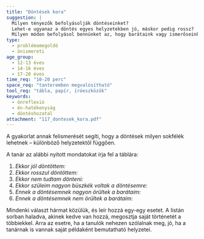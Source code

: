 ```yaml
---
title: "Döntések kora"
suggestion: | 
  Milyen tényezők befolyásolják döntéseinket? 
  Lehet-e ugyanaz a döntés egyes helyzetekben jó, máskor pedig rossz? 
  Milyen módon befolyásol bennünket az, hogy barátaink vagy ismerőseink egyetértenek-e személyes döntéseinkkel?
type:
  - problémamegoldó
  - önismereti
age_group:
  - 12-13 éves
  - 14-16 éves
  - 17-20 éves
time_req: "10-20 perc"
space_req: "tanteremben megvalósítható"
tool_req: "tábla, papír, íróeszközök"
keywords: 
  - önreflexió
  - én-hatékonyság
  - döntéshozatal
attachment: "117_dontesek_kora.pdf"
---
```


A gyakorlat annak felismerését segíti, hogy a döntések milyen sokfélék lehetnek – különböző helyzetektől függően.

A tanár az alábbi nyitott mondatokat írja fel a táblára:

1. _Ekkor jól döntöttem:_
2. _Ekkor rosszul döntöttem:_
3. _Ekkor nem tudtam dönteni:_
4. _Ekkor szüleim nagyon büszkék voltak a döntésemre:_
5. _Ennek a döntésemnek nagyon örültek a barátaim:_
6. _Ennek a döntésemnek nem örültek a barátaim:_

Mindenki választ hármat közülük, és leír hozzá egy-egy esetet. A listán sorban haladva, akinek kedve van hozzá, megosztja saját történetét a többiekkel. Arra az esetre, ha a tanulók nehezen szólalnak meg, jó, ha a tanárnak is vannak saját példaként bemutatható helyzetei.
  
  
